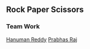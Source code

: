 ## Rock Paper Scissors

### Team Work

[Hanuman Reddy](https://github.com/hanumanreddy7123)
[Prabhas Raj](https://github.com/prabhas-nallan)
